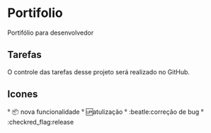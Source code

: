 # Portifolio

Portifólio para desenvolvedor

## Tarefas 
O controle das tarefas desse projeto será realizado no GitHub.

## Icones

° :package: nova funcionalidade
° :up:atulização
° :beatle:correção de bug
° :checkred_flag:release
